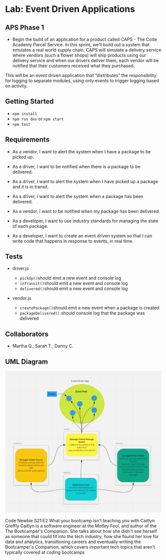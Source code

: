 # Lab: Event Driven Applications

## APS Phase 1

- Begin the build of an application for a product called CAPS - The Code Academy Parcel Service. In this sprint, we’ll build out a system that emulates a real world supply chain. CAPS will simulate a delivery service where vendors (such a flower shops) will ship products using our delivery service and when our drivers deliver them, each vendor will be notified that their customers received what they purchased.

This will be an event driven application that “distributes” the responsibility for logging to separate modules, using only events to trigger logging based on activity.

## Getting Started

- `npm install`
- `npm run dev` or `npm start`
- `npm test`

## Requirements

- As a vendor, I want to alert the system when I have a package to be picked up.
- As a driver, I want to be notified when there is a package to be delivered.
- As a driver, I want to alert the system when I have picked up a package and it is in transit.
- As a driver, I want to alert the system when a package has been delivered.
- As a vendor, I want to be notified when my package has been delivered.

- As a developer, I want to use industry standards for managing the state of each package.
- As a developer, I want to create an event driven system so that I can write code that happens in response to events, in real time.

## Tests

- driver.js
  - `pickUp()`should emit a new event and console log
  - `inTransit()`should emit a new event and console log
  - `delivered()`should emit a new event and console log

- vendor.js
  - `createPackage()`should emit a new event when a package is created
  - `packageDelivered()` should console log that the package was delivered

## Collaborators

- Martha Q., Sarah T., Danny C.

## UML Diagram

![UML](./src/assets/images/caps.PNG)

Code Newbie S21:E2 What your bootcamp isn't teaching you with Caitlyn Greffly
Caitlyn is a software engineer at the Motley Fool, and author of the The Bootcamper's Companion. She talks about how she didn't see herself as someone that could fit into the tech industry, how she found her love for data and analytics, transitioning careers and eventually writing the Bootcamper's Companion, which covers important tech topics that aren't typically covered at coding bootcamps